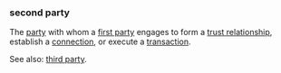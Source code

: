 ### second party

<p class="c8"><span>The </span><span class="c2"><a class="c3" href="#h.cn6bno48fomj">party</a></span><span>&nbsp;with whom a </span><span class="c2"><a class="c3" href="#h.uxx5bjam20ag">first party</a></span><span>&nbsp;engages to form a </span><span class="c2"><a class="c3" href="#h.pu2asd79bqzo">trust relationship</a></span><span>, establish a </span><span class="c2"><a class="c3" href="#h.thbpewq1px8x">connection</a></span><span>, or execute a </span><span class="c2"><a class="c3" href="#h.92pu88ke4p7k">transaction</a></span><span class="c0">.</span></p><p class="c8"><span>See also: </span><span class="c2"><a class="c3" href="#h.zu2vj8151tr">third party</a></span><span class="c0">.</span></p>